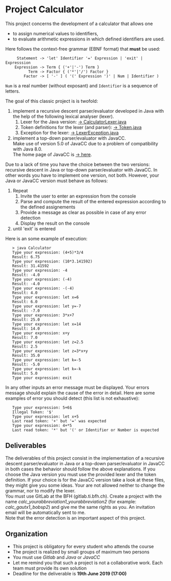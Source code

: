 # Project Calculator
This project concerns the development of a calculator that allows one 

* to assign numerical values to identifiers,
* to evaluate arithmetic expressions in which defined identifiers are used.

Here follows the context-free grammar (EBNF format) that **must** be used:
```
     Statement -> 'let' Identifier '=' Expression | 'exit' | Expresssion
    Expression -> Term { ('+'|'-') Term }
          Term -> Factor { ('*'|'/') Factor }
        Factor -> [ '-' ] ( '(' Expression ')' | Num | Identifier )
```
`Num` is a real number (without exposant) and `Identifier` is a sequence of letters.

The goal of this classic project is is twofold:

1. implement a recursive descent parser/evaluator developed in Java with the help of the following lexical analyser (lexer).
    1. Lexer for the Java version: [&rarr; CalculatorLexer.java](/src/CalculatorLexer.java)
    2. Token definitions for the lexer (and parser): [&rarr; Token.java](/src/Token.java)
    3. Exception for the lexer: [&rarr; LexerException.java](/src/LexerException.java)
2. implement a top-down parser/evaluator with JavaCC.\
Make use of version 5.0 of JavaCC due to a problem of compatibility with Java 8.0.\
The home page of JavaCC is [&rarr; here](https://javacc.github.io/javacc/).

Due to a lack of time you have the choice between the two versions: recursive descent in Java or top-down parser/evaluator with JavaCC. In other words you have to implement one version, not both.
However, your Java or JavaCC version must behave as follows:

1. Repeat
    1. Invite the user to enter an expression from the console
    2. Parse and compute the result of the entered expression according to the defined assignements
    3. Provide a message as clear as possible in case of any error detection
    4. Display the result on the console
2. until 'exit' is entered

Here is an some example of execution:
```
   > java Calculator
   Type your expression: (4+5)*3/4
   Result: 6.75
   Type your expression: (10*3.141592)
   Result: 31.41592
   Type your expression: -4
   Result: -4.0
   Type your expression: (-4)
   Result: -4.0
   Type your expression: -(-4)
   Result: 4.0
   Type your expression: let x=6
   Result: 6.0
   Type your expression: let y=-7
   Result: -7.0
   Type your expression: 3*x+7
   Result: 25.0
   Type your expression: let x=14
   Result: 14.0
   Type your expression: x+y
   Result: 7.0
   Type your expression: let z=2.5
   Result: 2.5
   Type your expression: let z=3*x+y
   Result: 35.0
   Type your expression: let k=-5
   Result: -5.0
   Type your expression: let k=-k
   Result: 5.0
   Type your expression: exit
```
In any other inputs an error message must be displayed. Your errors message should explain the cause of the error in detail.  Here are some examples of error you should detect (this list is not exhaustive):
```
   Type your expression: 5+6$
   Illegal Token: '$'
   Type your expression: let x+5
   Last read token: '+' but '=' was expected
   Type your expression: 4+*5
   Last read token: '*' but '(' or Identifier or Number is expected
```
## Deliverables
The deliverables of this project consist in the implementation of a recursive descent parser/evaluator in Java or a top-down parser/evaluator in JavaCC in both cases the behavior should follow the above explanations. If you choose the Java version you must use the provided lexer and the token definition.  If your choice is for the JavaCC version take a look at these files, they might give you some ideas. Your are not allowed neither to change the grammar, nor to modify the lexer.\
You must use GitLab at the BFH (gitlab.ti.bfh.ch). Create a project with the name *calc_yourabbreviation1_yourabbreviation2* (for example: *calc_gautx1_bobsp2*) and give me the same rights as you. An invitation email will be automatically sent to me.\
Note that the error detection is an important aspect of this project.

## Organization
* This project is obligatory for every student who attends the course
* The project is realized by small groups of maximum two persons
* You must use *Gitlab* and *Java* or *JavaCC*
* Let me remind you that such a project is not a collaborative work. Each team must provide its own solution
* Deadline for the deliverable is **19th June 2019 (17:00)**

